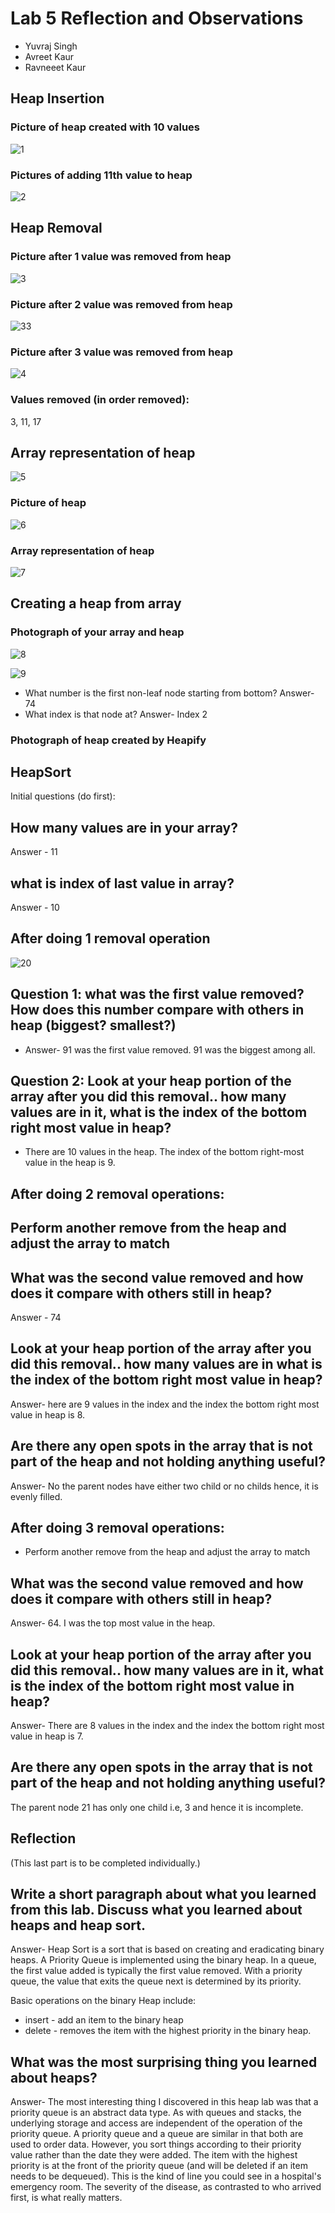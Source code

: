 # Lab 5 Reflection and Observations

* Yuvraj Singh
* Avreet Kaur
* Ravneeet Kaur

## Heap Insertion

### Picture of heap created with 10 values
![1](https://github.com/seneca-dsa456-f23/labs-yuvraj-singh5/assets/144463738/99aab1f6-8485-4d87-846f-4f79b4a6437d)

### Pictures of adding 11th value to heap

![2](https://github.com/seneca-dsa456-f23/labs-yuvraj-singh5/assets/144463738/d211562c-cd09-465e-9ac5-c5dea323eade)

## Heap Removal

### Picture after 1 value was removed from heap

![3](https://github.com/seneca-dsa456-f23/labs-yuvraj-singh5/assets/144463738/04436b7a-302f-4209-87f3-a1e8cc30a314)



### Picture after 2 value was removed from heap

![33](https://github.com/seneca-dsa456-f23/labs-yuvraj-singh5/assets/144463738/190f7801-7cc7-491c-bebf-cd2fb03002df)


### Picture after 3 value was removed from heap

![4](https://github.com/seneca-dsa456-f23/labs-yuvraj-singh5/assets/144463738/39ef9ed3-0cdf-4993-bdba-c9e8370751c3)

### Values removed (in order removed):

3, 11, 17

## Array representation of heap

![5](https://github.com/seneca-dsa456-f23/labs-yuvraj-singh5/assets/144463738/6344d1b3-4d99-45c0-a296-416132793d82)

### Picture of heap

![6](https://github.com/seneca-dsa456-f23/labs-yuvraj-singh5/assets/144463738/fb60b62c-1a0f-4eb0-827c-904f545934e5)
### Array representation of heap

![7](https://github.com/seneca-dsa456-f23/labs-yuvraj-singh5/assets/144463738/c14c377d-06af-4470-a2b3-9e4833cda50a)

## Creating a heap from array


### Photograph of your array and heap

![8](https://github.com/seneca-dsa456-f23/labs-yuvraj-singh5/assets/144463738/a3eb6dc9-6187-47fc-a76b-b2b354052490)

![9](https://github.com/seneca-dsa456-f23/labs-yuvraj-singh5/assets/144463738/32cb5527-bec2-43fe-8828-e13850df5226)

* What number is the first non-leaf node starting from bottom?
Answer- 74
* What index is that node at?
Answer- Index 2

### Photograph of heap created by Heapify


## HeapSort

Initial questions (do first):
## How many values are in your array?
Answer - 11

## what is index of last value in array?
Answer - 10

## After doing 1 removal operation

![20](https://github.com/seneca-dsa456-f23/labs-yuvraj-singh5/assets/144463738/d9d69380-34f6-40eb-af66-02ba3cc59a0d)

## Question 1: what was the first value removed? How does this number compare with others in heap (biggest? smallest?)
* Answer- 91 was the first value removed. 91 was the biggest among all.
  
## Question 2: Look at your heap portion of the array after you did this removal.. how many values are in it, what is the index of the bottom right most value in heap?
* There are 10 values in the heap. The index of the bottom right-most value in the heap is 9.

## After doing 2 removal operations:

## Perform another remove from the heap and adjust the array to match
## What was the second value removed and how does it compare with others still in heap?
Answer - 74

## Look at your heap portion of the array after you did this removal.. how many values are in what is the index of the bottom right most value in heap?
Answer- here are 9 values in the index and the index the bottom right most value in heap is 8. 

## Are there any open spots in the array that is not part of the heap and not holding anything useful?
Answer- No the parent nodes have either two child or no childs hence, it is evenly filled.


## After doing 3 removal operations:

* Perform another remove from the heap and adjust the array to match
## What was the second value removed and how does it compare with others still in heap?
Answer- 64. I was the top most value in the heap.

## Look at your heap portion of the array after you did this removal.. how many values are in it, what is the index of the bottom right most value in heap?
Answer- There are 8 values in the index and the index the bottom right most value in heap is 7.

## Are there any open spots in the array that is not part of the heap and not holding anything useful?
The parent node 21 has only one child i.e, 3 and hence it is incomplete.

## Reflection

(This last part is to be completed individually.)

## Write a short paragraph about what you learned from this lab. Discuss what you learned about heaps and heap sort.
  
Answer- Heap Sort is a sort that is based on creating and eradicating binary heaps. A Priority Queue is implemented using the binary heap. In a queue, the first value added is typically the first value removed. With a priority queue, the value that exits the queue next is determined by its priority.

Basic operations on the binary Heap include:

* insert - add an item to the binary heap
* delete - removes the item with the highest priority in the binary heap.

## What was the most surprising thing you learned about heaps?

Answer- The most interesting thing I discovered in this heap lab was that a priority queue is an abstract data type. As with queues and stacks, the underlying storage and access are independent of the operation of the priority queue. A priority queue and a queue are similar in that both are used to order data. However, you sort things according to their priority value rather than the date they were added. The item with the highest priority is at the front of the priority queue (and will be deleted if an item needs to be dequeued). This is the kind of line you could see in a hospital's emergency room. The severity of the disease, as contrasted to who arrived first, is what really matters.

